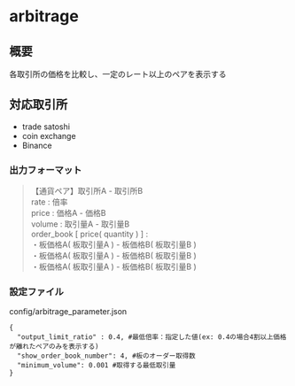 # arbitrage

## 概要
各取引所の価格を比較し、一定のレート以上のペアを表示する

## 対応取引所
- trade satoshi
- coin exchange
- Binance

### 出力フォーマット
>【通貨ペア】取引所A - 取引所B  
>rate : 倍率  
>price : 価格A - 価格B  
>volume : 取引量A - 取引量B  
>order_book [ price( quantity ) ] :  
>・板価格A( 板取引量A ) - 板価格B( 板取引量B )  
>・板価格A( 板取引量A ) - 板価格B( 板取引量B )  
>・板価格A( 板取引量A ) - 板価格B( 板取引量B )  

### 設定ファイル
config/arbitrage_parameter.json
```
{
  "output_limit_ratio" : 0.4, #最低倍率：指定した値(ex: 0.4の場合4割以上価格が離れたペアのみを表示する)
  "show_order_book_number": 4, #板のオーダー取得数
  "minimum_volume": 0.001 #取得する最低取引量
}
```
